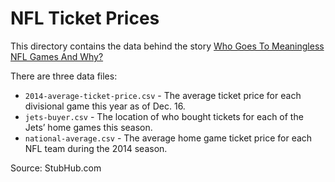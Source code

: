 # NFL Ticket Prices

This directory contains the data behind the story [Who Goes To Meaningless NFL Games And Why?](http://fivethirtyeight.com/datalab/who-goes-to-meaningless-nfl-games-and-why/)

There are three data files:

 * `2014-average-ticket-price.csv` - The average ticket price for each divisional game this year as of Dec. 16.
 * `jets-buyer.csv` - The location of who bought tickets for each of the Jets’ home games this season. 
 * `national-average.csv` -  The average home game ticket price for each NFL team during the 2014 season.

Source: StubHub.com